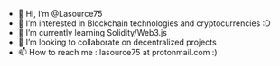 - 👋 Hi, I’m @Lasource75
- 👀 I’m interested in Blockchain technologies and cryptocurrencies :D
- 🌱 I’m currently learning Solidity/Web3.js
- 💞️ I’m looking to collaborate on decentralized projects
- 📫 How to reach me : lasource75 at protonmail.com :)

<!---
Lasource75/Lasource75 is a ✨ special ✨ repository because its `README.md` (this file) appears on your GitHub profile.
You can click the Preview link to take a look at your changes.
--->
